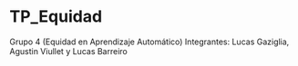 # TP_Equidad
Grupo 4 (Equidad en Aprendizaje Automático)
Integrantes: Lucas Gaziglia, Agustin Viullet y Lucas Barreiro
